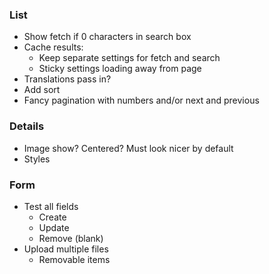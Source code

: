 ### List

* Show fetch if 0 characters in search box
* Cache results:
  - Keep separate settings for fetch and search
  - Sticky settings loading away from page
* Translations pass in?
* Add sort
* Fancy pagination with numbers and/or next and previous

### Details

* Image show? Centered? Must look nicer by default
* Styles

### Form

* Test all fields
  - Create
  - Update
  - Remove (blank)
* Upload multiple files
  - Removable items
